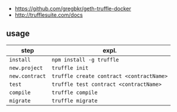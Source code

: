 - https://github.com/gregbkr/geth-truffle-docker
- http://trufflesuite.com/docs

## usage
step|expl.
----|----
```install```|```npm install -g truffle```
```new.project```|```truffle init```
```new.contract```|```truffle create contract <contractName>```
```test```|```truffle test contract <contractName>```
```compile```|```truffle compile```
```migrate```|```truffle migrate```